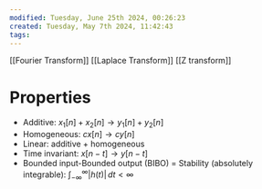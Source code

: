 ```yaml
---
modified: Tuesday, June 25th 2024, 00:26:23
created: Tuesday, May 7th 2024, 11:42:43
tags:
---
```

[[Fourier Transform]]
[[Laplace Transform]]
[[Z transform]]
# Properties
- Additive: $x_{1}[n]+x_{2}[n]\to y_{1}[n] + y_{2}[n]$
- Homogeneous: $cx[n]\to cy[n]$
- Linear: additive + homogeneous
- Time invariant: $x[n-t]\to y[n-t]$
- Bounded input-Bounded output (BIBO) = Stability (absolutely integrable): $\int_{-\infty}^{\infty} |h(t)| \, dt < \infty$
